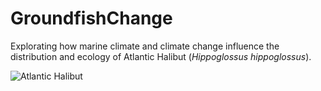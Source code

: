 # GroundfishChange
Explorating how marine climate and climate change influence the distribution and ecology of Atlantic Halibut (*Hippoglossus hippoglossus*).

![Atlantic Halibut](https://en.wikipedia.org/wiki/Atlantic_halibut#/media/File:Hippoglossus_hippoglossus2.jpg)


